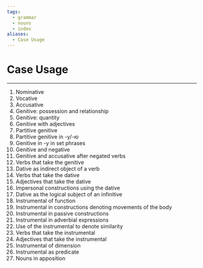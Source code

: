 ```yaml
---
tags:
  - grammar
  - nouns
  - index
aliases:
  - Case Usage
---
```

# Case Usage
---
1. Nominative
2. Vocative
3. Accusative
4. Genitive: possession and relationship
5. Genitive: quantity
6. Genitive with adjectives
7. Partitive genitive
8. Partitive genitive in -у/-ю
9. Genitive in -у in set phrases
10. Genitive and negative
11. Genitive and accusative after negated verbs
12. Verbs that take the genitive
13. Dative as indirect object of a verb
14. Verbs that take the dative
15. Adjectives that take the dative
16. Impersonal constructions using the dative
17. Dative as the logical subject of an infinitive
18. Instrumental of function
19. Instrumental in constructions denoting movements of the body
20. Instrumental in passive constructions
21. Instrumental in adverbial expressions
22. Use of the instrumental to denote similarity
23. Verbs that take the instrumental
24. Adjectives that take the instrumental
25. Instrumental of dimension
26. Instrumental as predicate
27. Nouns in apposition